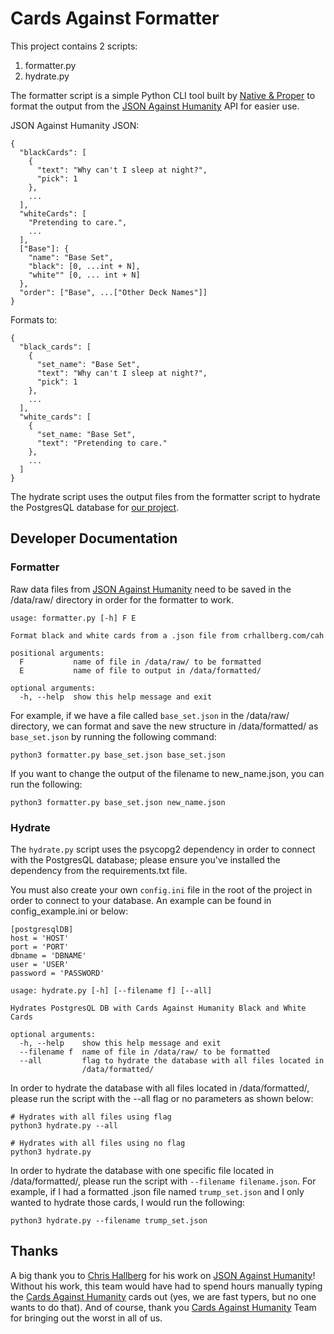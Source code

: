 # Cards Against Formatter

This project contains 2 scripts:
1) formatter.py
2) hydrate.py

The formatter script is a simple Python CLI tool built by [Native & Proper](https://github.com/nativeandproper) to format the output from the [JSON Against Humanity](http://www.crhallberg.com/cah/json) API for easier use.

JSON Against Humanity JSON:

```
{
  "blackCards": [
    {
      "text": "Why can't I sleep at night?",
      "pick": 1
    },
    ...
  ],
  "whiteCards": [
    "Pretending to care.",
    ...
  ],
  ["Base"]: {
    "name": "Base Set",
    "black": [0, ...int + N],
    "white"" [0, ... int + N]
  },
  "order": ["Base", ...["Other Deck Names"]]
}
```

Formats to:

```
{
  "black_cards": [
    {
      "set_name": "Base Set",
      "text": "Why can't I sleep at night?",
      "pick": 1
    },
    ...
  ],
  "white_cards": [
    {
      "set_name: "Base Set",
      "text": "Pretending to care."
    },
    ...
  ]
}
```

The hydrate script uses the output files from the formatter script to hydrate the PostgresQL database for [our project](https://github.com/nativeandproper/cards-against-humanity-api).

## Developer Documentation

### Formatter

Raw data files from [JSON Against Humanity](http://www.crhallberg.com/cah/json) need to be saved in the /data/raw/ directory in order for the formatter to work.

```
usage: formatter.py [-h] F E

Format black and white cards from a .json file from crhallberg.com/cah

positional arguments:
  F           name of file in /data/raw/ to be formatted
  E           name of file to output in /data/formatted/

optional arguments:
  -h, --help  show this help message and exit
```

For example, if we have a file called `base_set.json` in the /data/raw/ directory, we can format and save the new structure in /data/formatted/ as `base_set.json` by running the following command:

```
python3 formatter.py base_set.json base_set.json
```

If you want to change the output of the filename to new_name.json, you can run the following:
```
python3 formatter.py base_set.json new_name.json
```

### Hydrate

The `hydrate.py` script uses the psycopg2 dependency in order to connect with the PostgresQL database; please ensure you've installed the dependency from the requirements.txt file.

You must also create your own `config.ini` file in the root of the project in order to connect to your database. An example can be found in config_example.ini or below:
```
[postgresqlDB]
host = 'HOST'
port = 'PORT'
dbname = 'DBNAME'
user = 'USER'
password = 'PASSWORD'
```

```
usage: hydrate.py [-h] [--filename f] [--all]

Hydrates PostgresQL DB with Cards Against Humanity Black and White Cards

optional arguments:
  -h, --help    show this help message and exit
  --filename f  name of file in /data/raw/ to be formatted
  --all         flag to hydrate the database with all files located in
                /data/formatted/
```

In order to hydrate the database with all files located in /data/formatted/, please run the script with the --all flag or no parameters as shown below:
```
# Hydrates with all files using flag
python3 hydrate.py --all

# Hydrates with all files using no flag
python3 hydrate.py
```

In order to hydrate the database with one specific file located in /data/formatted/, please run the script with `--filename filename.json`. For example, if I had a formatted .json file named `trump_set.json` and I only wanted to hydrate those cards, I would run the following:
```
python3 hydrate.py --filename trump_set.json
```

## Thanks

A big thank you to [Chris Hallberg](http://www.crhallberg.com/) for his work on [JSON Against Humanity](http://www.crhallberg.com/cah/json)! Without his work, this team would have had to spend hours manually typing the [Cards Against Humanity](https://cardsagainsthumanity.com/) cards out (yes, we are fast typers, but no one wants to do that). And of course, thank you [Cards Against Humanity](https://cardsagainsthumanity.com/) Team for bringing out the worst in all of us.
